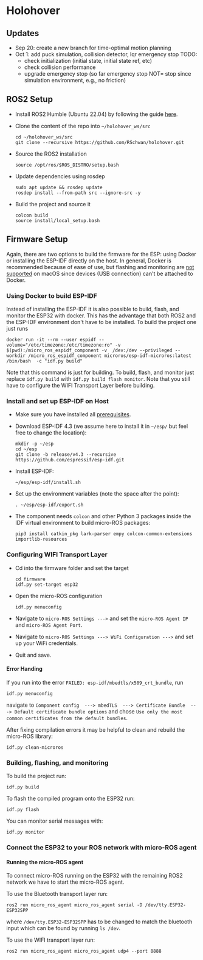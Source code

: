 # Holohover

## Updates
* Sep 20: create a new branch for time-optimal motion planning
* Oct 1: add puck simulation, collision detector, lqr emergency stop
  TODO:
    - check initialization (initial state, initial state ref, etc)
    - check collision performance
    - upgrade emergency stop (so far emergency stop NOT= stop since simulation environment, e.g., no friction)
    
## ROS2 Setup

* Install ROS2 Humble (Ubuntu 22.04) by following the guide [here](https://docs.ros.org/en/humble/Installation/Ubuntu-Install-Debians.html).

* Clone the content of the repo into `~/holohover_ws/src`
  ```
  cd ~/holohover_ws/src
  git clone --recursive https://github.com/RSchwan/holohover.git
  ```

* Source the ROS2 installation
  ```
  source /opt/ros/$ROS_DISTRO/setup.bash
  ```

* Update dependencies using rosdep
  ```
  sudo apt update && rosdep update
  rosdep install --from-path src --ignore-src -y
  ```

* Build the project and source it
  ```
  colcon build
  source install/local_setup.bash
  ```

## Firmware Setup

Again, there are two options to build the firmware for the ESP: using Docker or installing the ESP-IDF directly on the host. In general, Docker is recommended because of ease of use, but flashing and monitoring are [not supported](https://docs.docker.com/desktop/faqs/general/#can-i-pass-through-a-usb-device-to-a-container) on macOS since devices (USB connection) can't be attached to Docker.

### Using Docker to build ESP-IDF

Instead of installing the ESP-IDF it is also possible to build, flash, and monitor the ESP32 with docker. This has the advantage that both ROS2 and the ESP-IDF environment don't have to be installed. To build the project one just runs
```
docker run -it --rm --user espidf --volume="/etc/timezone:/etc/timezone:ro" -v  $(pwd):/micro_ros_espidf_component -v  /dev:/dev --privileged --workdir /micro_ros_espidf_component microros/esp-idf-microros:latest /bin/bash  -c "idf.py build"
```
Note that this command is just for building. To build, flash, and monitor just replace `idf.py build` with `idf.py build flash monitor`. Note that you still have to configure the WIFI Transport Layer before building.

### Install and set up ESP-IDF on Host

* Make sure you have installed all [prerequisites](https://docs.espressif.com/projects/esp-idf/en/release-v4.3/esp32/get-started/index.html#step-1-install-prerequisites).

* Download ESP-IDF 4.3 (we assume here to install it in `~/esp/` but feel free to change the location):
    ```
    mkdir -p ~/esp
    cd ~/esp
    git clone -b release/v4.3 --recursive https://github.com/espressif/esp-idf.git
    ```

* Install ESP-IDF:
    ```
    ~/esp/esp-idf/install.sh
    ```

* Set up the environment variables (note the space after the point):
    ```
    . ~/esp/esp-idf/export.sh
    ```

* The component needs `colcon` and other Python 3 packages inside the IDF virtual environment to build micro-ROS packages:
    ```
    pip3 install catkin_pkg lark-parser empy colcon-common-extensions importlib-resources
    ```

### Configuring WIFI Transport Layer

* Cd into the firmware folder and set the target
    ```
    cd firmware
    idf.py set-target esp32
    ```

* Open the micro-ROS configuration
    ```
    idf.py menuconfig
    ```
* Navigate to `micro-ROS Settings --->` and set the `micro-ROS Agent IP` and `micro-ROS Agent Port`.

* Navigate to `micro-ROS Settings ---> WiFi Configuration --->` and set up your WiFi credentials.

* Quit and save.

#### Error Handing

If you run into the error `FAILED: esp-idf/mbedtls/x509_crt_bundle`, run
```
idf.py menuconfig
```
navigate to `Component config  ---> mbedTLS  ---> Certificate Bundle  ---> Default certificate bundle options` and chose `Use only the most common certificates from the default bundles`.

After fixing compilation errors it may be helpful to clean and rebuild the micro-ROS library:
```
idf.py clean-microros
```

### Building, flashing, and monitoring

To build the project run:
```
idf.py build
```

To flash the compiled program onto the ESP32 run:
```
idf.py flash
```

You can monitor serial messages with:
```
idf.py monitor
```

### Connect the ESP32 to your ROS network with micro-ROS agent

#### Running the micro-ROS agent

To connect micro-ROS running on the ESP32 with the remaining ROS2 network we have to start the micro-ROS agent.

To use the Bluetooth transport layer run:
```
ros2 run micro_ros_agent micro_ros_agent serial -D /dev/tty.ESP32-ESP32SPP
```
where `/dev/tty.ESP32-ESP32SPP` has to be changed to match the bluetooth input which can be found by running `ls /dev`.

To use the WIFI transport layer run:
```
ros2 run micro_ros_agent micro_ros_agent udp4 --port 8888
```
